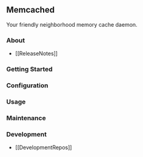 ## Memcached

Your friendly neighborhood memory cache daemon.

### About

 * [[ReleaseNotes]]

### Getting Started

### Configuration

### Usage

### Maintenance

### Development

 * [[DevelopmentRepos]]
